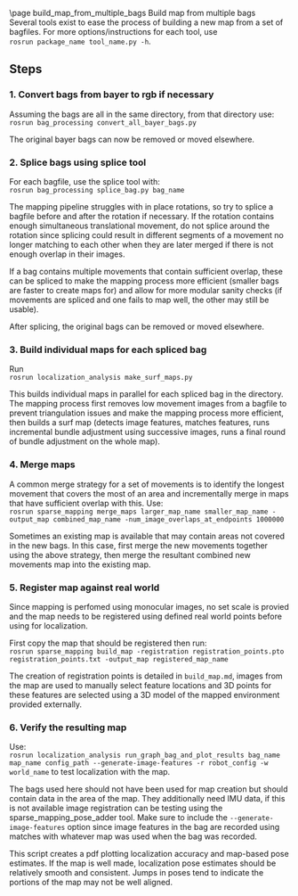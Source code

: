 \page build_map_from_multiple_bags Build map from multiple bags  
Several tools exist to ease the process of building a new map from a set of bagfiles. For more options/instructions for each tool, 
use   
`rosrun package_name tool_name.py -h`. 


## Steps
### 1. Convert bags from bayer to rgb if necessary  
Assuming the bags are all in the same directory, from that directory use:   
`rosrun bag_processing convert_all_bayer_bags.py`  

The original bayer bags can now be removed or moved elsewhere.

### 2. Splice bags using splice tool
For each bagfile, use the splice tool with:    
`rosrun bag_processing splice_bag.py bag_name`  

The mapping pipeline struggles with in place rotations, so try to splice a bagfile before and after the rotation if necessary.
If the rotation contains enough simultaneous translational movement, do not splice around the rotation since splicing could result in different segments of a movement no longer matching to each other when they are later merged if there is not enough overlap in their images.

If a bag contains multiple movements that contain sufficient overlap, these can be spliced to make the mapping process more efficient (smaller bags are faster to create maps for) and allow for more modular sanity checks (if movements are spliced and one fails to map well, the other may still be usable).

After splicing, the original bags can be removed or moved elsewhere.

### 3. Build individual maps for each spliced bag
Run    
`rosrun localization_analysis make_surf_maps.py`

This builds individual maps in parallel for each spliced bag in the directory. The mapping process first removes low movement images from a bagfile to prevent triangulation issues and make the mapping process more efficient, then builds a surf map (detects image features, matches features, runs incremental bundle adjustment using successive images, runs a final round of bundle adjustment on the whole map).


### 4. Merge maps
A common merge strategy for a set of movements is to identify the longest movement that covers the most of an area and incrementally merge in maps that have sufficient overlap with this. Use:    
`rosrun sparse_mapping merge_maps larger_map_name smaller_map_name -output_map combined_map_name -num_image_overlaps_at_endpoints 1000000`

Sometimes an existing map is available that may contain areas not covered in the new bags. In this case, first merge the new movements together using the above strategy, then merge the resultant combined new movements map into the existing map. 

### 5. Register map against real world
Since mapping is perfomed using monocular images, no set scale is provied and the map needs to be registered using defined real world points before using for localization. 

First copy the map that should be registered then run:    
`rosrun sparse_mapping build_map -registration registration_points.pto registration_points.txt -output_map registered_map_name` 

The creation of registration points is detailed in `build_map.md`, images from the map are used to manually select feature locations and 3D points for these features are selected using a 3D model of the mapped environment provided externally.

### 6. Verify the resulting map
Use:     
`rosrun localization_analysis run_graph_bag_and_plot_results bag_name map_name config_path --generate-image-features -r robot_config -w world_name`
to test localization with the map. 

The bags used here should not have been used for map creation but should contain data in the area of the map. They additionally need IMU data, if this is not available image registration can be testing using the sparse_mapping_pose_adder tool. Make sure to include the `--generate-image-features` option since image features in the bag are recorded using matches with whatever map was used when the bag was recorded. 

This script creates a pdf plotting localization accuracy and map-based pose estimates. If the map is well made, localization pose estimates should be relatively smooth and consistent. Jumps in poses tend to indicate the portions of the map may not be well aligned.
